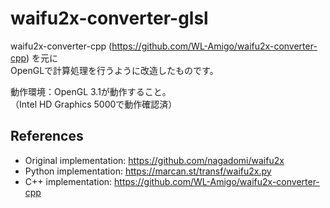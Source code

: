 # waifu2x-converter-glsl

waifu2x-converter-cpp (https://github.com/WL-Amigo/waifu2x-converter-cpp) を元に  
OpenGLで計算処理を行うように改造したものです。

動作環境：OpenGL 3.1が動作すること。  
（Intel HD Graphics 5000で動作確認済）

## References
- Original implementation: https://github.com/nagadomi/waifu2x
- Python implementation: https://marcan.st/transf/waifu2x.py
- C++ implementation: https://github.com/WL-Amigo/waifu2x-converter-cpp
